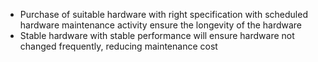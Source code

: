 - Purchase of suitable hardware with right specification with scheduled hardware maintenance activity ensure the longevity of the hardware
- Stable hardware with stable performance will ensure hardware not changed frequently, reducing maintenance cost
